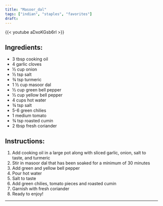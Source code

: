 ```yaml
---
title: "Masoor_dal"
tags: ["indian", "staples", "favorites"]
draft: 
---
```


{{< youtube aDxoKGsb6rI >}}

## Ingredients: 
-  3 tbsp cooking oil
- 4 garlic cloves
- ½ cup onion
- ½ tsp salt
- ¾ tsp turmeric
- 1 ½ cup masoor dal
- ½ cup green bell pepper
- ½ cup yellow bell pepper
- 4 cups hot water
- ¾ tsp salt
- 5-6 green chilies
- 1 medium tomato
- ¾ tsp roasted cumin
- 2 tbsp fresh coriander

## Instructions:
1. Add cooking oil in a large pot along with sliced garlic, onion, salt to taste, and turmeric
2. Stir in masoor dal that has been soaked for a minimum of 30 minutes
3. Add green and yellow bell pepper
4. Pour hot water
5. Salt to taste
6. Add green chilies, tomato pieces and roasted cumin
7. Garnish with fresh coriander
8. Ready to enjoy!

---

